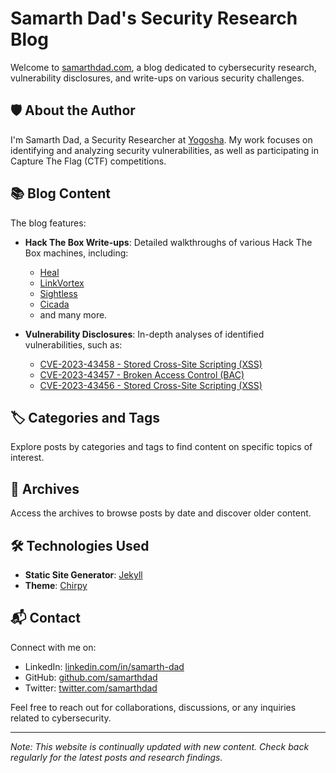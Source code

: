 # Samarth Dad's Security Research Blog

Welcome to [samarthdad.com](https://samarthdad.com/), a blog dedicated to cybersecurity research, vulnerability disclosures, and write-ups on various security challenges.

## 🛡️ About the Author

I'm Samarth Dad, a Security Researcher at [Yogosha](https://yogosha.com/). My work focuses on identifying and analyzing security vulnerabilities, as well as participating in Capture The Flag (CTF) competitions.

## 📚 Blog Content

The blog features:

- **Hack The Box Write-ups**: Detailed walkthroughs of various Hack The Box machines, including:
  - [Heal](https://samarthdad.com/hackthebox-heal-writeup/)
  - [LinkVortex](https://samarthdad.com/hackthebox-linkvortex-writeup/)
  - [Sightless](https://samarthdad.com/hackthebox-sightless-writeup/)
  - [Cicada](https://samarthdad.com/hackthebox-cicada-writeup/)
  - and many more.

- **Vulnerability Disclosures**: In-depth analyses of identified vulnerabilities, such as:
  - [CVE-2023-43458 - Stored Cross-Site Scripting (XSS)](https://samarthdad.com/cve-2023-43458/)
  - [CVE-2023-43457 - Broken Access Control (BAC)](https://samarthdad.com/cve-2023-43457/)
  - [CVE-2023-43456 - Stored Cross-Site Scripting (XSS)](https://samarthdad.com/posts/cve-2023-43456/)

## 🏷️ Categories and Tags

Explore posts by categories and tags to find content on specific topics of interest.

## 📅 Archives

Access the archives to browse posts by date and discover older content.

## 🛠️ Technologies Used

- **Static Site Generator**: [Jekyll](https://jekyllrb.com/)
- **Theme**: [Chirpy](https://github.com/cotes2020/jekyll-theme-chirpy)

## 📬 Contact

Connect with me on:

- LinkedIn: [linkedin.com/in/samarth-dad](https://www.linkedin.com/in/samarth-dad)
- GitHub: [github.com/samarthdad](https://github.com/samarthdad)
- Twitter: [twitter.com/samarthdad](https://twitter.com/samarthdad)

Feel free to reach out for collaborations, discussions, or any inquiries related to cybersecurity.

---

*Note: This website is continually updated with new content. Check back regularly for the latest posts and research findings.*
